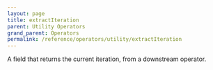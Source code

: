 ```yaml
---
layout: page
title: extractIteration
parent: Utility Operators
grand_parent: Operators
permalink: /reference/operators/utility/extractIteration
---
```


A field that returns the current iteration, from a downstream
operator.
